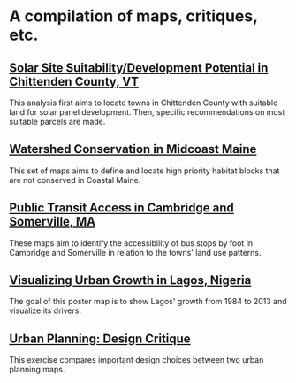 
# A compilation of maps, critiques, etc.

## [Solar Site Suitability/Development Potential in Chittenden County, VT](vtSolar/vtSolar.md)
This analysis first aims to locate towns in Chittenden County with suitable land for solar panel development. Then, specific recommendations on most suitable parcels are made.

## [Watershed Conservation in Midcoast Maine](maine/maine.md)
This set of maps aims to define and locate high priority habitat blocks that are not conserved in Coastal Maine.

## [Public Transit Access in Cambridge and Somerville, MA](camberville/camberville.md)
These maps aim to identify the accessibility of bus stops by foot in Cambridge and Somerville in relation to the towns' land use patterns.

## [Visualizing Urban Growth in Lagos, Nigeria](lagos/lagos.md)
The goal of this poster map is to show Lagos' growth from 1984 to 2013 and visualize its drivers.

## [Urban Planning: Design Critique](crit/crit.md)
This exercise compares important design choices between two urban planning maps. 
